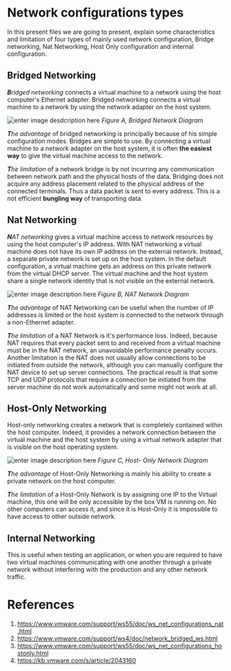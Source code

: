 # Network configurations types

In this present files we are going to present, explain some characteristics and limitation of four types of mainly used network configuration, Bridge networking, Nat Networking, Host Only configuration and internal configuration. 


## Bridged Networking

***B**ridged networking* connects a virtual machine to a network using the host computer's Ethernet adapter. Bridged networking connects a virtual machine to a network by using the network adapter on the host system. 


![enter image desdcription here](https://pubs.vmware.com/workstation-9/topic/com.vmware.ws.using.doc/GUID-8AB8E6E2-E16F-4E60-8421-669C96E6BF38-high.png)
*Figure A, Bridged Network Diagram*

***T**he advantage* of bridged networking is principally because of his simple configuration modes. Bridges are simple to use. By connecting a virtual machine to a network adapter on the host system, it is often **the easiest way** to give the virtual machine access to the network. 

***T**he limitation* of a network bridge is by not incurring any communication between network path and the physical hosts of the data.  Bridging does not acquire any address placement related to the physical address of the connected terminals. Thus a data packet is sent to every address. This is a not efficient **bungling way** of transporting data. 



## Nat Networking

***N**AT networking* gives a virtual machine access to network resources by using the host computer's IP address.
With NAT networking a virtual machine does not have its own IP address on the external network. Instead, a separate private network is set up on the host system. In the default configuration, a virtual machine gets an address on this private network from the virtual DHCP server. The virtual machine and the host system share a single network identity that is not visible on the external network.

![enter image description here](https://www.vmware.com/support/ws55/doc/img/nat_1_t.png)
*Figure B, NAT Network Diagram*

***T**he advantage* of NAT Networking can be useful when the number of IP addresses is limited or the host system is connected to the network through a non-Ethernet adapter.

***T**he limitation* of a NAT Network  is it's performance loss. Indeed, because NAT requires that every packet sent to and received from a virtual machine must be in the NAT network, an unavoidable performance penalty occurs.
Another limitation is the NAT does not usually allow connections to be initiated from outside the network, although you can manually configure the NAT device to set up server connections. The practical result is that some TCP and UDP protocols that require a connection be initiated from the server machine do not work automatically and some might not work at all.

## Host-Only Networking


Host-only networking creates a network that is completely contained within the host computer. Indeed, it provides a network connection between the virtual machine and the host system by using a virtual network adapter that is visible on the host operating system.



![enter image description here](https://pubs.vmware.com/workstation-9/topic/com.vmware.ws.using.doc/GUID-B8B0D851-3DF2-4999-AE86-9059AE017A9C-high.png)
*Figure C, Host- Only Network Diagram*

***T**he advantage* of Host-Only Networking is mainly his ability to create a private network on the host computer.  

***T**he limitation* of a Host-Only Network is by assigning one IP to the Virtual machine, this one will be only accessible by the box VM is running on. No other computers can access it, and since it is Host-Only it is impossible to have access to other outside network.



## Internal Networking

This is useful when testing an application, or when you are required to have two virtual machines communicating with one another through a private network without interfering with the production and any other network traffic.



# References

 1. https://www.vmware.com/support/ws55/doc/ws_net_configurations_nat.html
 2. https://www.vmware.com/support/ws4/doc/network_bridged_ws.html
 3. https://www.vmware.com/support/ws55/doc/ws_net_configurations_hostonly.html
 4. https://kb.vmware.com/s/article/2043160




